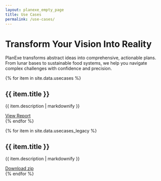 ```yaml
---
layout: planexe_empty_page
title: Use Cases
permalink: /use-cases/
---
```


<div class="use-cases-header">
    <h1>Transform Your Vision Into Reality</h1>
    <p>PlanExe transforms abstract ideas into comprehensive, actionable plans. From <span class="highlight">lunar bases</span> to <span class="highlight">sustainable food systems</span>, we help you navigate complex challenges with confidence and precision.</p>
</div>

{% for item in site.data.usecases %}
<div class="use-case-card">
<h2>{{ item.title }}</h2>
<p>{{ item.description | markdownify }}</p>
<a class="use-case-card-arrow-link" href="../{{ item.report_link }}">View Report</a>
</div>
{% endfor %}


{% for item in site.data.usecases_legacy %}
<div class="use-case-card">
<h2>{{ item.title }}</h2>
<p>{{ item.description | markdownify }}</p>
<a href="{{ item.download_link }}">Download zip</a>
</div>
{% endfor %}
